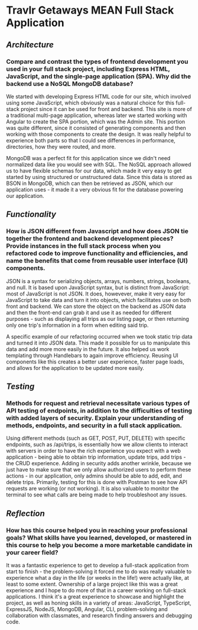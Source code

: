 # **Travlr Getaways MEAN Full Stack Application**

## **_Architecture_**

### Compare and contrast the types of frontend development you used in your full stack project, including Express HTML, JavaScript, and the single-page application (SPA). Why did the backend use a NoSQL MongoDB database?

We started with developing Express HTML code for our site, which involved using some JavaScript, which obviously was a natural choice for this full-stack project since it can be used for front and backend.  This site is more of a traditional multi-page application, whereas later we started working with Angular to create the SPA portion, which was the Admin site.  This portion was quite different, since it consisted of generating components and then working with those components to create the design.  It was really helpful to experience both parts so that I could see differences in performance, directories, how they were routed, and more.

MongoDB was a perfect fit for this application since we didn't need normalized data like you would see with SQL.  The NoSQL approach allowed us to have flexible schemas for our data, which made it very easy to get started by using structured or unstructured data.  Since this data is stored as BSON in MongoDB, which can then be retrieved as JSON, which our application uses - it made it a very obvious fit for the database powering our application.

## **_Functionality_**

### How is JSON different from Javascript and how does JSON tie together the frontend and backend development pieces?  Provide instances in the full stack process when you refactored code to improve functionality and efficiencies, and name the benefits that come from reusable user interface (UI) components.

JSON is a syntax for serializing objects, arrays, numbers, strings, booleans, and null. It is based upon JavaScript syntax, but is distinct from JavaScript: most of JavaScript is not JSON.  It does, howevever, make it very easy for JavaScript to take data and turn it into objects, which facilitates use on both front and backend.  We can store the object on the backend as JSON data and then the front-end can grab it and use it as needed for different purposes - such as displaying all trips as our listing page, or then returning only one trip's information in a form when editing said trip. 

A specific example of our refactoring occurred when we took static trip data and turned it into JSON data.  This made it possible for us to manipulate this data and add more more easily in the future.  It also helped us work templating through Handlebars to again improve efficiency.  Reusing UI components like this creates a better user experience, faster page loads, and allows for the application to be updated more easily.  

## **_Testing_**

### Methods for request and retrieval necessitate various types of API testing of endpoints, in addition to the difficulties of testing with added layers of security. Explain your understanding of methods, endpoints, and security in a full stack application.

Using different methods (such as GET, POST, PUT, DELETE) with specific endpoints, such as /api/trips, is essentially how we allow clients to interact with servers in order to have the rich experience you expect with a web application - being able to obtain trip information, update trips, add trips - the CRUD experience.  Adding in security adds another wrinkle, because we just have to make sure that we only allow authorized users to perform these actions - in our application, only admins should be able to add, edit, and delete trips.  Primarily, testing for this is done with Postman to see how API requests are working (or not working).  It is also valuable to monitor the terminal to see what calls are being made to help troubleshoot any issues.

## **_Reflection_**

### How has this course helped you in reaching your professional goals? What skills have you learned, developed, or mastered in this course to help you become a more marketable candidate in your career field?

It was a fantastic experience to get to develop a full-stack application from start to finish - the problem-solving it forced me to do was really valuable to experience what a day in the life (or weeks in the life!) were actually like, at least to some extent.  Ownership of a large project like this was a great experience and I hope to do more of that in a career working on full-stack applications.  I think it's a great experience to showcase and highlight the project, as well as honing skills in a variety of areas: JavaScript, TypeScript, ExpressJS, NodeJS, MongoDB, Angular, CLI, problem-solving and collaboration with classmates, and research finding answers and debugging code.
